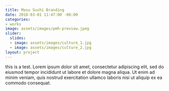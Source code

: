 ```yaml
---
title: Masu Sushi Branding
date: 2018-03-01 11:47:00 -06:00
categories:
- works
image: assets/images/pmh-preview.jpeg
slider:
  slides:
  - image: assets/images/culture_1.jpg
  - image: assets/images/culture_2.jpg
layout: project
---
```


this is a test. Lorem ipsum dolor sit amet, consectetur adipiscing elit, sed do eiusmod tempor incididunt ut labore et dolore magna aliqua. Ut enim ad minim veniam, quis nostrud exercitation ullamco laboris nisi ut aliquip ex ea commodo consequat.
